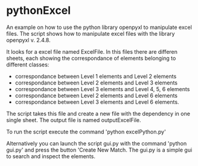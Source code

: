 # pythonExcel
An example on how to use the python library openpyxl to manipulate excel files.
The script shows how to manipulate excel files with the library openpyxl v. 2.4.8.

It looks for a excel file named ExcelFile. In this files there are differen sheets, each showing the correspondance of elements belonging to different classes:
- correspondance between Level 1 elements and Level 2 elements
- correspondance between Level 2 elements and Level 3 elements
- correspondance between Level 3 elements and Level 4, 5, 6 elements
- correspondance between Level 2 elements and Level 6 elements
- correspondance between Level 3 elements and Level 6 elements.

The script takes this file and create a new file with the dependency in one single sheet. The output file is named outputExcelFile.

To run the script execute the command 'python excelPython.py'

Alternatively you can launch the script gui.py with the command 'python gui.py' and press the button 'Create New Match. The gui.py is a simple gui to search and inspect the elements.
